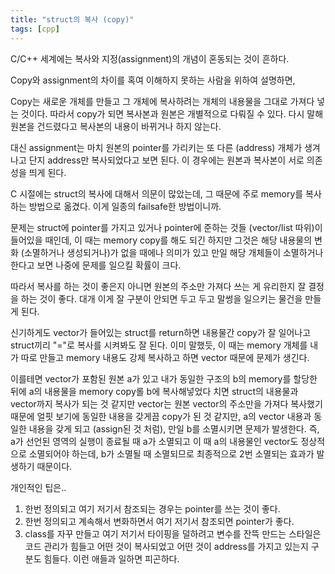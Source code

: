 ```yaml
---
title: "struct의 복사 (copy)"
tags: [cpp]
---
```


C/C++ 세계에는 복사와 지정(assignment)의 개념이 혼동되는 것이 흔하다.

Copy와 assignment의 차이를 혹여 이해하지 못하는 사람을 위하여 설명하면,

Copy는 새로운 개체를 만들고 그 개체에 복사하려는 개체의 내용물을 그대로 가져다 넣는 것이다. 따라서 copy가 되면 복사본과 원본은 개별적으로 다뤄질 수 있다. 다시 말해 원본을 건드렸다고 복사본의 내용이 바뀌거나 하지 않는다.

대신 assignment는 마치 원본의 pointer를 가리키는 또 다른 (address) 개체가 생겨나고 단지 address만 복사되었다고 보면 된다. 이 경우에는 원본과 복사본이 서로 의존성을 띄게 된다. 

C 시절에는 struct의 복사에 대해서 의문이 많았는데, 그 때문에 주로 memory를 복사하는 방법으로 옮겼다. 이게 일종의 failsafe한 방법이니까.

문제는 struct에 pointer를 가지고 있거나 pointer에 준하는 것들 (vector/list 따위)이 들어있을 때인데, 이 때는 memory copy를 해도 되긴 하지만 그것은 해당 내용물의 변화 (소멸하거나 생성되거나)가 없을 때에나 의미가 있고 만일 해당 개체들이 소멸하거나 한다고 보면 나중에 문제를 일으킬 확률이 크다.

따라서 복사를 하는 것이 좋은지 아니면 원본의 주소만 가져다 쓰는 게 유리한지 잘 결정을 하는 것이 좋다. 대개 이게 잘 구분이 안되면 두고 두고 말썽을 일으키는 물건을 만들게 된다.

신기하게도 vector가 들어있는 struct를 return하면 내용물간 copy가 잘 일어나고 struct끼리 "="로 복사를 시켜봐도 잘 된다.
이미 말했듯, 이 때는 memory 개체를 내가 따로 만들고 memory 내용도 강제 복사하고 하면 vector 때문에 문제가 생긴다.

이를테면 vector가 포함된 원본 a가 있고 내가 동일한 구조의 b의 memory를 할당한 뒤에 a의 내용물을 memory copy롤 b에 복사해넣었다 치면 struct의 내용물과 vector까지 복사가 되는 것 같지만 vector는 원본 vector의 주소만을 가져다 복사했기 때문에 얼핏 보기에 동일한 내용을 갖게끔 copy가 된 것 같지만, a의 vector 내용과 동일한 내용을 갖게 되고 (assign된 것 처럼), 만일 b를 소멸시키면 문제가 발생한다. 즉, a가 선언된 영역의 실행이 종료될 때 a가 소멸되고 이 때 a의 내용물인 vector도 정상적으로 소멸되어야 하는데, b가 소멸될 때 소멸되므로 최종적으로 2번 소멸되는 효과가 발생하기 때문이다. 

개인적인 팁은..

1) 한번 정의되고 여기 저기서 참조되는 경우는 pointer를 쓰는 것이 좋다.
2) 한번 정의되고 계속해서 변화하면서 여기 저기서 참조되면 pointer가 좋다.
3) class를 자꾸 만들고 여기 저기서 타이핑을 덜하려고 변수를 잔뜩 만드는 스타일은 코드 관리가 힘들고 어떤 것이 복사되었고 어떤 것이 address를 가지고 있는지 구분도 힘들다. 이런 애들과 일하면 피곤하다.
